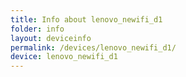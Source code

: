 ```yaml
---
title: Info about lenovo_newifi_d1
folder: info
layout: deviceinfo
permalink: /devices/lenovo_newifi_d1/
device: lenovo_newifi_d1
---
```

